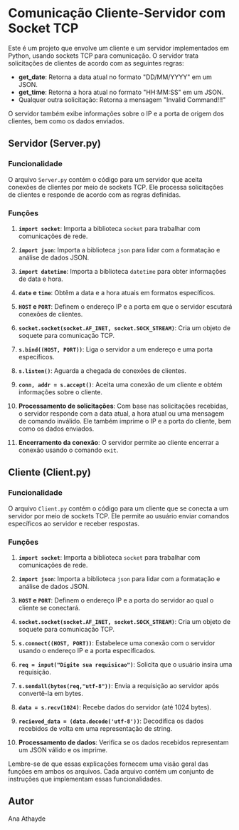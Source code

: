# Comunicação Cliente-Servidor com Socket TCP

Este é um projeto que envolve um cliente e um servidor implementados em Python, usando sockets TCP para comunicação. O servidor trata solicitações de clientes de acordo com as seguintes regras:

- **get_date**: Retorna a data atual no formato "DD/MM/YYYY" em um JSON.
- **get_time**: Retorna a hora atual no formato "HH:MM:SS" em um JSON.
- Qualquer outra solicitação: Retorna a mensagem "Invalid Command!!!"

O servidor também exibe informações sobre o IP e a porta de origem dos clientes, bem como os dados enviados.

## Servidor (Server.py)

### Funcionalidade
O arquivo `Server.py` contém o código para um servidor que aceita conexões de clientes por meio de sockets TCP. Ele processa solicitações de clientes e responde de acordo com as regras definidas.

### Funções
1. **`import socket`**: Importa a biblioteca `socket` para trabalhar com comunicações de rede.

2. **`import json`**: Importa a biblioteca `json` para lidar com a formatação e análise de dados JSON.

3. **`import datetime`**: Importa a biblioteca `datetime` para obter informações de data e hora.

4. **`date` e `time`**: Obtêm a data e a hora atuais em formatos específicos.

5. **`HOST` e `PORT`**: Definem o endereço IP e a porta em que o servidor escutará conexões de clientes.

6. **`socket.socket(socket.AF_INET, socket.SOCK_STREAM)`**: Cria um objeto de soquete para comunicação TCP.

7. **`s.bind((HOST, PORT))`**: Liga o servidor a um endereço e uma porta específicos.

8. **`s.listen()`**: Aguarda a chegada de conexões de clientes.

9. **`conn, addr = s.accept()`**: Aceita uma conexão de um cliente e obtém informações sobre o cliente.

10. **Processamento de solicitações**: Com base nas solicitações recebidas, o servidor responde com a data atual, a hora atual ou uma mensagem de comando inválido. Ele também imprime o IP e a porta do cliente, bem como os dados enviados.

11. **Encerramento da conexão**: O servidor permite ao cliente encerrar a conexão usando o comando `exit`.

## Cliente (Client.py)

### Funcionalidade
O arquivo `Client.py` contém o código para um cliente que se conecta a um servidor por meio de sockets TCP. Ele permite ao usuário enviar comandos específicos ao servidor e receber respostas.

### Funções
1. **`import socket`**: Importa a biblioteca `socket` para trabalhar com comunicações de rede.

2. **`import json`**: Importa a biblioteca `json` para lidar com a formatação e análise de dados JSON.

3. **`HOST` e `PORT`**: Definem o endereço IP e a porta do servidor ao qual o cliente se conectará.

4. **`socket.socket(socket.AF_INET, socket.SOCK_STREAM)`**: Cria um objeto de soquete para comunicação TCP.

5. **`s.connect((HOST, PORT))`**: Estabelece uma conexão com o servidor usando o endereço IP e a porta especificados.

6. **`req = input("Digite sua requisicao")`**: Solicita que o usuário insira uma requisição.

7. **`s.sendall(bytes(req,"utf-8"))`**: Envia a requisição ao servidor após convertê-la em bytes.

8. **`data = s.recv(1024)`**: Recebe dados do servidor (até 1024 bytes).

9. **`recieved_data = (data.decode('utf-8'))`**: Decodifica os dados recebidos de volta em uma representação de string.

10. **Processamento de dados**: Verifica se os dados recebidos representam um JSON válido e os imprime.

Lembre-se de que essas explicações fornecem uma visão geral das funções em ambos os arquivos. Cada arquivo contém um conjunto de instruções que implementam essas funcionalidades.

## Autor

Ana Athayde
